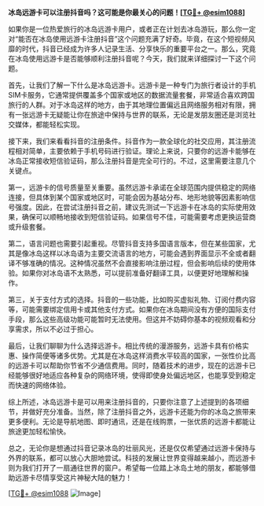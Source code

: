 **冰岛远游卡可以注册抖音吗？这可能是你最关心的问题！[[TG💪+ @esim1088](https://t.me/s/esim1088)]**

如果你是一位热爱旅行的冰岛远游卡用户，或者正在计划去冰岛游玩，那么你一定对“能否在冰岛使用远游卡注册抖音”这个问题充满了好奇。毕竟，在这个短视频风靡的时代，抖音已经成为许多人记录生活、分享快乐的重要平台之一。那么，究竟在冰岛使用远游卡是否能够顺利注册抖音呢？今天，我们就来详细探讨一下这个问题。

首先，让我们了解一下什么是冰岛远游卡。远游卡是一种专门为旅行者设计的手机SIM卡服务，它通常提供覆盖多个国家或地区的数据流量套餐，非常适合喜欢跨国旅行的人群。对于冰岛这样的地方，由于其地理位置偏远且网络服务相对有限，拥有一张远游卡无疑能让你在旅途中保持与世界的联系，无论是发朋友圈还是浏览社交媒体，都能轻松实现。

接下来，我们来看看抖音的注册条件。抖音作为一款全球化的社交应用，其注册流程相对简单，主要依赖于手机号码进行验证。理论上来说，只要你的远游卡能够在冰岛正常接收短信验证码，那么注册抖音是完全可行的。不过，这里需要注意几个关键点。

第一，远游卡的信号质量至关重要。虽然远游卡承诺在全球范围内提供稳定的网络连接，但具体到某个国家或地区时，可能会因为基站分布、地形地貌等因素影响信号强度。因此，在尝试注册抖音之前，建议先测试一下远游卡在冰岛的实际使用效果，确保可以顺畅地接收到短信验证码。如果信号不佳，可能需要考虑更换运营商或升级套餐。

第二，语言问题也需要引起重视。尽管抖音支持多国语言版本，但在某些国家，尤其是像冰岛这样以冰岛语为主要交流语言的地方，可能会遇到界面显示不全或者翻译不够准确的情况。这种情况虽然不会直接影响注册过程，但会影响后续的使用体验。如果你对冰岛语不太熟悉，可以提前准备好翻译工具，以便更好地理解和操作。

第三，关于支付方式的选择。抖音的一些功能，比如购买虚拟礼物、订阅付费内容等，可能需要绑定信用卡或其他支付方式。如果你在冰岛期间没有方便的国际支付手段，那么这些高级功能可能暂时无法使用。但这并不妨碍你基本的视频观看和分享需求，所以不必过于担心。

最后，让我们聊聊为什么选择远游卡。相比传统的漫游服务，远游卡具有价格实惠、操作简便等诸多优势。尤其是在冰岛这样消费水平较高的国家，一张性价比高的远游卡可以帮助你节省不少通信费用。同时，随着技术的进步，现在的远游卡已经能够很好地适应各种复杂的网络环境，使得即使身处偏远地区，也能享受到稳定而快速的网络体验。

综上所述，冰岛远游卡是可以用来注册抖音的，只要你注意了上述提到的各项细节，并做好充分准备。当然，除了注册抖音之外，远游卡还能为你的冰岛之旅带来更多便利。无论是导航地图、即时通讯，还是在线购票，一张优质的远游卡都能让旅途更加轻松愉快。

总之，无论你是想通过抖音记录冰岛的壮丽风光，还是仅仅希望通过远游卡保持与外界的联系，都可以放心大胆地尝试。科技的发展让世界变得越来越小，而远游卡则为我们打开了一扇通往世界的窗户。希望每一位踏上冰岛土地的朋友，都能够借助远游卡尽情享受这片神秘大陆的魅力！

[[TG💪+ @esim1088](https://t.me/s/esim1088) ![Image](https://i.postimg.cc/4NQfJmqS/Snipaste-2025-05-13-00-14-12.png)]